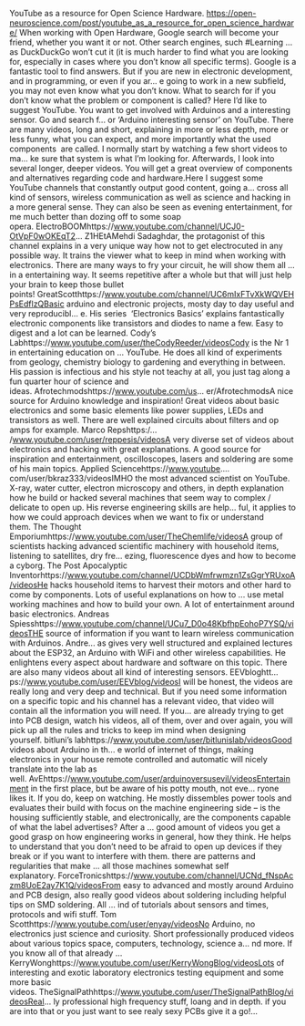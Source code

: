 YouTube as a resource for Open Science Hardware. https://open-neuroscience.com/post/youtube_as_a_resource_for_open_science_hardware/
When working with Open Hardware, Google search will become your friend, whether you want it or not. Other search engines, such #Learning ...
 as DuckDuckGo won’t cut it (it is much harder to find what you are looking for, especially in cases where you don’t know all specific terms). Google is a fantastic tool to find answers. But if you are new in electronic development, and in programming, or even if you ar...
e going to work in a new subfield, you may not even know what you don’t know. What to search for if you don’t know what the problem or component is called? Here I’d like to suggest YouTube. You want to get involved with Arduinos and a interesting sensor. Go and search f...
or ‘Arduino interesting sensor’ on YouTube. There are many videos, long and short, explaining in more or less depth, more or less funny, what you can expect, and more importantly what the used components  are called. I normally start by watching a few short videos to ma...
ke sure that system is what I’m looking for. Afterwards, I look into several longer, deeper videos. You will get a great overview of components and alternatives regarding code and hardware.Here I suggest some YouTube channels that constantly output good content, going a...
cross all kind of sensors, wireless communication as well as science and hacking in a more general sense. They can also be seen as evening entertainment, for me much better than dozing off to some soap opera. ElectroBOOMhttps://www.youtube.com/channel/UCJ0-OtVpF0wOKEqT2...
Z1HEtAMehdi Sadaghdar, the protagonist of this channel explains in a very unique way how not to get electrocuted in any possible way. It trains the viewer what to keep in mind when working with electronics. There are many ways to fry your circuit, he will show them all ...
in a entertaining way. It seems repetitive after a whole but that will just help your brain to keep those bullet points! GreatScotthttps://www.youtube.com/channel/UC6mIxFTvXkWQVEHPsEdflzQBasic arduino and electronic projects, mosty day to day useful and very reproducibl...
e. His series  ‘Electronics Basics’ explains fantastically electronic components like transistors and diodes to name a few. Easy to digest and a lot can be learned. Cody’s Labhttps://www.youtube.com/user/theCodyReeder/videosCody is the Nr 1 in entertaining education on ...
YouTube. He does all kind of experiments from geology, chemistry biology to gardening and everything in between. His passion is infectious and his style not teachy at all, you just tag along a fun quarter hour of science and ideas. Afrotechmodshttps://www.youtube.com/us...
er/AfrotechmodsA nice source for Arduino knowledge and inspiration! Great videos about basic electronics and some basic elements like power supplies, LEDs and transistors as well. There are well explained circuits about filters and op amps for example. Marco Repshttps:/...
/www.youtube.com/user/reppesis/videosA very diverse set of videos about electronics and hacking with great explanations. A good source for inspiration and entertainment, oscilloscopes, lasers and soldering are some of his main topics. Applied Sciencehttps://www.youtube....
com/user/bkraz333/videosIMHO the most advanced scientist on YouTube. X-ray, water cutter, electron microscopy and others, in depth explanation how he build or hacked several machines that seem way to complex / delicate to open up. His reverse engineering skills are help...
ful, it applies to how we could approach devices when we want to fix or understand them. The Thought Emporiumhttps://www.youtube.com/user/TheChemlife/videosA group of scientists hacking advanced scientific machinery with household items, listening to satellites, dry fre...
ezing, fluorescence dyes and how to become a cyborg. The Post Apocalyptic Inventorhttps://www.youtube.com/channel/UCDbWmfrwmzn1ZsGgrYRUxoA/videosHe hacks household items to harvest their motors and other hard to come by components. Lots of useful explanations on how to ...
use metal working machines and how to build your own. A lot of entertainment around basic electronics. Andreas Spiesshttps://www.youtube.com/channel/UCu7_D0o48KbfhpEohoP7YSQ/videosTHE source of information if you want to learn wireless communication with Arduinos. Andre...
as gives very well structured and explained lectures about the ESP32, an Arduino with WiFi and other wireless capabilities. He enlightens every aspect about hardware and software on this topic. There are also many videos about all kind of interesting sensors. EEVbloghtt...
ps://www.youtube.com/user/EEVblog/videosI will be honest, the videos are really long and very deep and technical. But if you need some information on a specific topic and his channel has a relevant video, that video will contain all the information you will need. If you...
 are already trying to get into PCB design, watch his videos, all of them, over and over again, you will pick up all the rules and tricks to keep im mind when designing yourself. bitluni’s labhttps://www.youtube.com/user/bitlunislab/videosGood videos about Arduino in th...
e world of internet of things, making electronics in your house remote controlled and automatic will nicely translate into the lab as well. AvEhttps://www.youtube.com/user/arduinoversusevil/videosEntertainment in the first place, but be aware of his potty mouth, not eve...
ryone likes it. If you do, keep on watching. He mostly dissembles power tools and evaluates their build with focus on the machine engineering side – is the housing sufficiently stable, and electronically, are the components capable of what the label advertises? After a ...
good amount of videos you get a good grasp on how engineering works in general, how they think. He helps to understand that you don’t need to be afraid to open up devices if they break or if you want to interfere with them. there are patterns and regularities that make ...
all those machines somewhat self explanatory. ForceTronicshttps://www.youtube.com/channel/UCNd_fNspAczm8UoE2ay7K1Q/videosFrom easy to advanced and mostly around Arduino and PCB design, also really good videos about soldering including helpful tips on SMD soldering. All ...
ind of tutorials about sensors and times, protocols and wifi stuff. Tom Scotthttps://www.youtube.com/user/enyay/videosNo Arduino, no electronics just science and curiosity. Short professionally produced videos about various topics space, computers, technology, science a...
nd more. If you know all of that already …KerryWonghttps://www.youtube.com/user/KerryWongBlog/videosLots of interesting and exotic laboratory electronics testing equipment and some more basic videos. TheSignalPathhttps://www.youtube.com/user/TheSignalPathBlog/videosReal...
ly professional high frequency stuff, loang and in depth. if you are into that or you just want to see realy sexy PCBs give it a go!...
